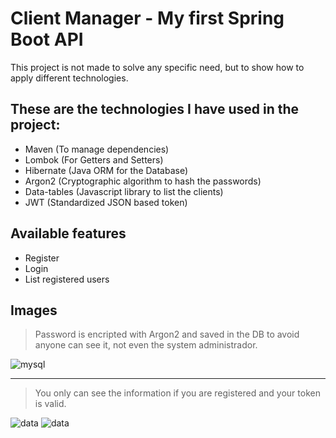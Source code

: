 Client Manager - My first Spring Boot API
=
This project is not made to solve any specific need, but to show how to apply different technologies.

## These are the technologies I have used in the project:

- Maven (To manage dependencies)
- Lombok (For Getters and Setters)
- Hibernate (Java ORM for the Database)
- Argon2 (Cryptographic algorithm to hash the passwords)
- Data-tables (Javascript library to list the clients)
- JWT (Standardized JSON based token)

## Available features

- Register
- Login
- List registered users

## Images

> Password is encripted with Argon2 and saved in the DB to avoid anyone can see it, not even the system administrador. 

![mysql](https://i.imgur.com/WQdnn0U.png "Screenshoot of the Database")


---

> You only can see the information if you are registered and your token is valid.

![data](https://i.imgur.com/ofI2tMe.png)
![data](https://i.imgur.com/N5un5Nk.png)
